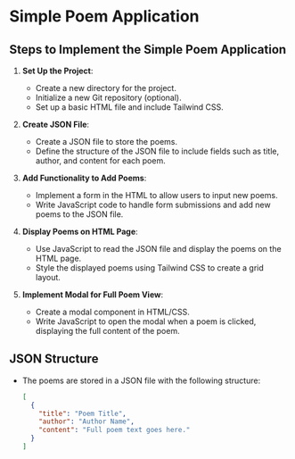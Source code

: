 # Simple Poem Application

## Steps to Implement the Simple Poem Application

1. **Set Up the Project**:
   - Create a new directory for the project.
   - Initialize a new Git repository (optional).
   - Set up a basic HTML file and include Tailwind CSS.

2. **Create JSON File**:
   - Create a JSON file to store the poems.
   - Define the structure of the JSON file to include fields such as title, author, and content for each poem.

3. **Add Functionality to Add Poems**:
   - Implement a form in the HTML to allow users to input new poems.
   - Write JavaScript code to handle form submissions and add new poems to the JSON file.

4. **Display Poems on HTML Page**:
   - Use JavaScript to read the JSON file and display the poems on the HTML page.
   - Style the displayed poems using Tailwind CSS to create a grid layout.

5. **Implement Modal for Full Poem View**:
   - Create a modal component in HTML/CSS.
   - Write JavaScript to open the modal when a poem is clicked, displaying the full content of the poem.

## JSON Structure

- The poems are stored in a JSON file with the following structure:
  ```json
  [
    {
      "title": "Poem Title",
      "author": "Author Name",
      "content": "Full poem text goes here."
    }
  ]
  ```
